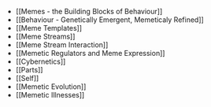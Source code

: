 - [[Memes - the Building Blocks of Behaviour]]
- [[Behaviour - Genetically Emergent, Memeticaly Refined]]
- [[Meme Templates]]
- [[Meme Streams]]
- [[Meme Stream Interaction]]
- [[Memetic Regulators and Meme Expression]]
- [[Cybernetics]]
- [[Parts]]
- [[Self]]
- [[Memetic Evolution]]
- [[Memetic Illnesses]]
